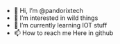 - 👋 Hi, I’m @pandorixtech
- 👀 I’m interested in wild things
- 🌱 I’m currently learning IOT stuff
- 📫 How to reach me Here in github 

<!---
pandorixtech/pandorixtech is a ✨ special ✨ repository because its `README.md` (this file) appears on your GitHub profile.
You can click the Preview link to take a look at your changes.
--->
